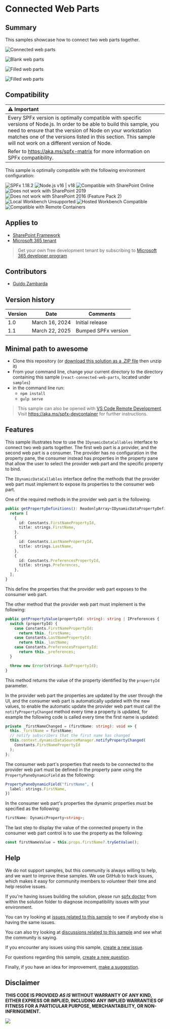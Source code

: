 # Connected Web Parts

## Summary

This samples showcase how to connect two web parts together.

![Connected web parts](./assets/connected-web-parts.gif)

![Blank web parts](./assets/Blank.png)

![Filled web parts](./assets/Filled.png)

![Filled web parts](./assets/PropertyPane.png)

## Compatibility

| :warning: Important |
|:---------------------------|
| Every SPFx version is optimally compatible with specific versions of Node.js. In order to be able to build this sample, you need to ensure that the version of Node on your workstation matches one of the versions listed in this section. This sample will not work on a different version of Node.|
|Refer to <https://aka.ms/spfx-matrix> for more information on SPFx compatibility.   |

This sample is optimally compatible with the following environment configuration:

![SPFx 1.18.2](https://img.shields.io/badge/SPFx-1.18.2-green.svg)
![Node.js v16 | v18](https://img.shields.io/badge/Node.js-v16%20%7C%20v18-green.svg)
![Compatible with SharePoint Online](https://img.shields.io/badge/SharePoint%20Online-Compatible-green.svg)
![Does not work with SharePoint 2019](https://img.shields.io/badge/SharePoint%20Server%202019-Incompatible-red.svg "SharePoint Server 2019 requires SPFx 1.4.1 or lower")
![Does not work with SharePoint 2016 (Feature Pack 2)](https://img.shields.io/badge/SharePoint%20Server%202016%20(Feature%20Pack%202)-Incompatible-red.svg "SharePoint Server 2016 Feature Pack 2 requires SPFx 1.1")
![Local Workbench Unsupported](https://img.shields.io/badge/Local%20Workbench-Unsupported-red.svg "Local workbench is no longer available as of SPFx 1.13 and above")
![Hosted Workbench Compatible](https://img.shields.io/badge/Hosted%20Workbench-Compatible-green.svg)
![Compatible with Remote Containers](https://img.shields.io/badge/Remote%20Containers-Compatible-green.svg)

## Applies to

* [SharePoint Framework](https://learn.microsoft.com/sharepoint/dev/spfx/sharepoint-framework-overview)
* [Microsoft 365 tenant](https://learn.microsoft.com/sharepoint/dev/spfx/set-up-your-development-environment)

> Get your own free development tenant by subscribing to [Microsoft 365 developer program](http://aka.ms/o365devprogram)

## Contributors

* [Guido Zambarda](https://github.com/guidozam)

## Version history

Version|Date|Comments
-------|----|--------
|1.0|March 16, 2024|Initial release|
|1.1|March 22, 2025|Bumped SPFx version|

## Minimal path to awesome

* Clone this repository (or [download this solution as a .ZIP file](https://pnp.github.io/download-partial/?url=https://github.com/pnp/sp-dev-fx-webparts/tree/main/samples/react-connected-web-parts) then unzip it)
* From your command line, change your current directory to the directory containing this sample (`react-connected-web-parts`, located under `samples`)
* in the command line run:
  * `npm install`
  * `gulp serve`

> This sample can also be opened with [VS Code Remote Development](https://code.visualstudio.com/docs/remote/remote-overview). Visit <https://aka.ms/spfx-devcontainer> for further instructions.

## Features

This sample illustrates how to use the `IDynamicDataCallables` interface to connect two web parts together. The first web part is a provider, and the second web part is a consumer. The provider has no configuration in the property pane, the consumer instead has properties in the property pane that allow the user to select the provider web part and the specific property to bind.

The `IDynamicDataCallables` interface define the methods that the provider web part must implement to expose its properties to the consumer web part.

One of the required methods in the provider web part is the following:
  
```typescript
public getPropertyDefinitions(): ReadonlyArray<IDynamicDataPropertyDefinition> {
  return [
    {
      id: Constants.FirstNamePropertyId,
      title: strings.FirstName,
    },
    {
      id: Constants.LastNamePropertyId,
      title: strings.LastName,
    },
    {
      id: Constants.PreferencesPropertyId,
      title: strings.Preferences,
    },
  ];
}
```

This define the properties that the provider web part exposes to the consumer web part.

The other method that the provider web part must implement is the following:

```typescript
public getPropertyValue(propertyId: string): string | IPreferences {
  switch (propertyId) {
    case Constants.FirstNamePropertyId:
      return this._firstName;
    case Constants.LastNamePropertyId:
      return this._lastName;
    case Constants.PreferencesPropertyId:
      return this._preferences;
  }

  throw new Error(strings.BadPropertyId);
}
```

This method returns the value of the property identified by the `propertyId` parameter.

In the provider web part the properties are updated by the user through the UI, and the consumer web part is automatically updated with the new values, to enable the automatic update the provider web part must call the `notifyPropertyChanged` method every time a property is updated, for example the following code is called every time the first name is updated:

```typescript
private _firstNameChanged = (firstName: string): void => {
  this._firstName = firstName;
  // notify subscribers that the first name has changed
  this.context.dynamicDataSourceManager.notifyPropertyChanged(
    Constants.FirstNamePropertyId
  );
};
```

The consumer web part's properties that needs to be connected to the provider web part must be defined in the property pane using the `PropertyPaneDynamicField` as the following:
  
```typescript
PropertyPaneDynamicField("firstName", {
  label: strings.FirstName,
})
```

In the consumer web part's properties the dynamic properties must be specified as the following:

```typescript
firstName: DynamicProperty<string>;
```

The last step to display the value of the connected property in the consumer web part control is to use the property as the following:

```typescript
const firstNameValue = this.props.firstName?.tryGetValue();
```

## Help


We do not support samples, but this community is always willing to help, and we want to improve these samples. We use GitHub to track issues, which makes it easy for  community members to volunteer their time and help resolve issues.

If you're having issues building the solution, please run [spfx doctor](https://pnp.github.io/cli-microsoft365/cmd/spfx/spfx-doctor/) from within the solution folder to diagnose incompatibility issues with your environment.

You can try looking at [issues related to this sample](https://github.com/pnp/sp-dev-fx-webparts/issues?q=label%3A%22sample%3A%20react-connected-web-parts%22) to see if anybody else is having the same issues.

You can also try looking at [discussions related to this sample](https://github.com/pnp/sp-dev-fx-webparts/discussions?discussions_q=react-connected-web-parts) and see what the community is saying.

If you encounter any issues using this sample, [create a new issue](https://github.com/pnp/sp-dev-fx-webparts/issues/new?assignees=&labels=Needs%3A+Triage+%3Amag%3A%2Ctype%3Abug-suspected%2Csample%3A%20react-connected-web-parts&template=bug-report.yml&sample=react-connected-web-parts&authors=@guidozam&title=react-connected-web-parts%20-%20).

For questions regarding this sample, [create a new question](https://github.com/pnp/sp-dev-fx-webparts/issues/new?assignees=&labels=Needs%3A+Triage+%3Amag%3A%2Ctype%3Aquestion%2Csample%3A%20react-connected-web-parts&template=question.yml&sample=react-connected-web-parts&authors=@guidozam&title=react-connected-web-parts%20-%20).

Finally, if you have an idea for improvement, [make a suggestion](https://github.com/pnp/sp-dev-fx-webparts/issues/new?assignees=&labels=Needs%3A+Triage+%3Amag%3A%2Ctype%3Aenhancement%2Csample%3A%20react-connected-web-parts&template=suggestion.yml&sample=react-connected-web-parts&authors=@guidozam&title=react-connected-web-parts%20-%20).

## Disclaimer

**THIS CODE IS PROVIDED *AS IS* WITHOUT WARRANTY OF ANY KIND, EITHER EXPRESS OR IMPLIED, INCLUDING ANY IMPLIED WARRANTIES OF FITNESS FOR A PARTICULAR PURPOSE, MERCHANTABILITY, OR NON-INFRINGEMENT.**

<img src="https://m365-visitor-stats.azurewebsites.net/sp-dev-fx-webparts/samples/react-connected-web-parts" />
